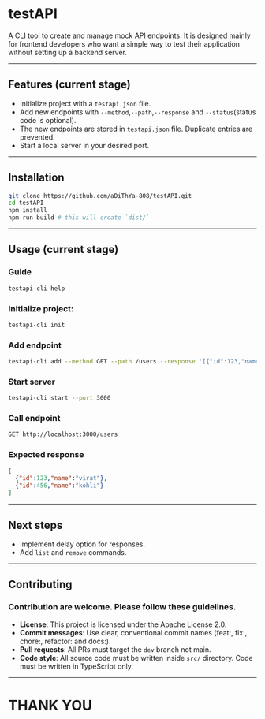 # testAPI

A CLI tool to create and manage mock API endpoints. It is designed mainly for frontend developers who want a simple way to test their application without setting up a backend server.

---

## Features (current stage)
- Initialize project with a `testapi.json` file.
- Add new endpoints with `--method`,`--path`,`--response` and `--status`(status code is optional).
- The new endpoints are stored in `testapi.json` file. Duplicate entries are prevented.
- Start a local server in your desired port.

---

## Installation
```bash
git clone https://github.com/aDiThYa-808/testAPI.git
cd testAPI
npm install
npm run build # this will create `dist/`
```

---

## Usage (current stage)

### Guide
```bash
testapi-cli help
```
### Initialize project:
```bash
testapi-cli init
```
### Add endpoint
```bash
testapi-cli add --method GET --path /users --response '[{"id":123,"name":"virat"},{"id":456,"name":"kohli"}]' --status 200
```
### Start server
```bash
testapi-cli start --port 3000
```
### Call endpoint
```bash
GET http://localhost:3000/users
```
### Expected response
```json
[
  {"id":123,"name":"virat"},
  {"id":456,"name":"kohli"}
]
```

---

## Next steps
- Implement delay option for responses.
- Add `list` and `remove` commands.

---

## Contributing
### Contribution are welcome. Please follow these guidelines.
- **License**: This project is licensed under the Apache License 2.0.
- **Commit messages**: Use clear, conventional commit names (feat:, fix:, chore:, refactor: and docs:).
- **Pull requests**: All PRs must target the `dev` branch not main.
- **Code style**: All source code must be written inside `src/` directory. Code must be written in TypeScript only.

---

# THANK YOU